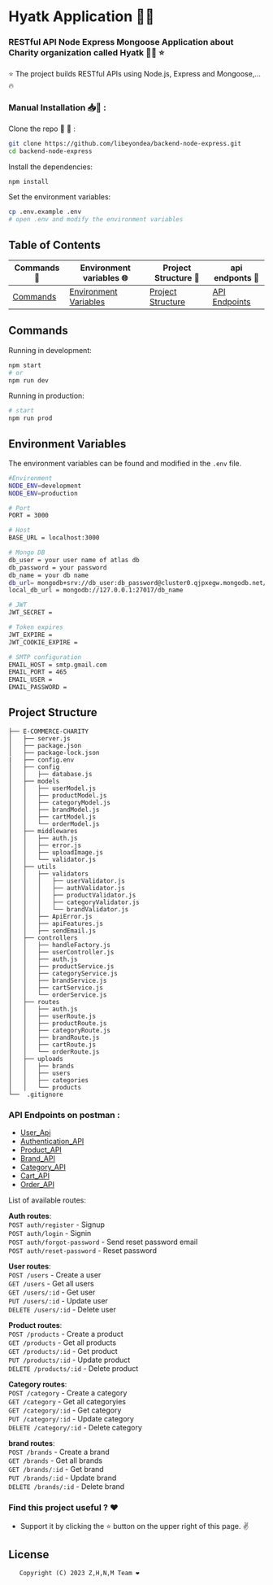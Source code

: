# Hyatk Application 🍃🌱

### RESTful API Node Express Mongoose Application about Charity organization called Hyatk 👩‍💻 ⭐


⭐ The project builds RESTful APIs using Node.js, Express and Mongoose,... 🔥 

### Manual Installation 📥👋  :

Clone the repo 🫶 🫡 :

```bash
git clone https://github.com/libeyondea/backend-node-express.git
cd backend-node-express
```

Install the dependencies:

```bash
npm install
```

Set the environment variables:

```bash
cp .env.example .env
# open .env and modify the environment variables
```

<!--
Generate JWT RS256 key:

```bash
ssh-keygen -t rsa -P "" -b 2048 -m PEM -f storage/jwtRS256.key
ssh-keygen -e -m PEM -f storage/jwtRS256.key > storage/jwtRS256.key.pub
# encode base64
cat storage/jwtRS256.key | base64 # edit JWT_ACCESS_TOKEN_SECRET_PRIVATE in .env
cat storage/jwtRS256.key.pub | base64 # edit JWT_ACCESS_TOKEN_SECRET_PUBLIC in .env
```
-->

## Table of Contents
<div align="center">

|        Commands 📜      |          Environment variables 🌐             |     Project Structure 🧱               |  api endponts  🐉             |           
|-----------------------|------------------------------------------------|----------------------------------------|--------------------------------|
| [Commands](#commands) | [Environment Variables](#environment-variables)| [Project Structure](#project-structure)| [API Endpoints](#api-endpoints)|                         |-----------------------|------------------------------------------------|----------------------------------------|--------------------------------| 
      
</div>

## Commands

Running in development:

```bash
npm start
# or
npm run dev
```

Running in production:

```bash
# start
npm run prod
```

## Environment Variables

The environment variables can be found and modified in the `.env` file.

```bash
#Environment 
NODE_ENV=development
NODE_ENV=production

# Port
PORT = 3000

# Host
BASE_URL = localhost:3000

# Mongo DB
db_user = your user name of atlas db 
db_password = your password
db_name = your db name
db_url= mongodb+srv://db_user:db_password@cluster0.qjpxegw.mongodb.net/db_name?retryWrites=true&w=majority
local_db_url = mongodb://127.0.0.1:27017/db_name

# JWT
JWT_SECRET = 

# Token expires
JWT_EXPIRE =
JWT_COOKIE_EXPIRE =

# SMTP configuration
EMAIL_HOST = smtp.gmail.com
EMAIL_PORT = 465
EMAIL_USER = 
EMAIL_PASSWORD = 
```

## Project Structure

 ```
├── E-COMMERCE-CHARITY
│   ├── server.js
│   ├── package.json
│   ├── package-lock.json
|   ├── config.env
│   ├── config
│   │   ├── database.js
│   ├── models
│   │   ├── userModel.js
│   │   ├── productModel.js
│   │   ├── categoryModel.js
│   │   ├── brandModel.js
│   │   ├── cartModel.js
│   │   └── orderModel.js
│   ├── middlewares
│   │   ├── auth.js
│   │   ├── error.js
│   │   ├── uploadImage.js
│   │   └── validator.js
│   ├── utils
│   │   ├── validators
│   │   │   ├── userValidator.js
│   │   │   ├── authValidator.js
│   │   │   ├── productValidator.js
│   │   │   ├── categoryValidator.js
│   │   │   └── brandValidator.js
│   │   ├── ApiError.js
│   │   ├── apiFeatures.js
│   │   ├── sendEmail.js
│   ├── controllers
│   │   ├── handleFactory.js
│   │   ├── userController.js
│   │   ├── auth.js
│   │   ├── productService.js
│   │   ├── categoryService.js
│   │   ├── brandService.js
│   │   ├── cartService.js
│   │   └── orderService.js
│   ├── routes
│   │   ├── auth.js
│   │   ├── userRoute.js
│   │   ├── productRoute.js
│   │   ├── categoryRoute.js
│   │   ├── brandRoute.js
│   │   ├── cartRoute.js
│   │   └── orderRoute.js
│   ├── uploads
│   │   ├── brands
│   │   ├── users
│   │   ├── categories
│   │   └── products
└──  .gitignore
 ```
 

### API Endpoints on postman :

- [User_Api](https://documenter.getpostman.com/view/25405822/2s93JnUS7q) 
- [Authentication_API](https://documenter.getpostman.com/view/25405822/2s93JnUS7j)
- [Product_API](https://documenter.getpostman.com/view/25405822/2s93JnUS7o)
- [Brand_API](https://documenter.getpostman.com/view/25405822/2s93JnUS7n)
- [Category_API](https://documenter.getpostman.com/view/25405822/2s93JnUSC7)
- [Cart_API](https://documenter.getpostman.com/view/25449871/2s93JnUSC8)
- [Order_API](https://documenter.getpostman.com/view/25450774/2s93JnUSC9)


List of available routes:

**Auth routes**:\
`POST auth/register` - Signup\
`POST auth/login` - Signin\
`POST auth/forgot-password` - Send reset password email\
`POST auth/reset-password` - Reset password

**User routes**:\
`POST /users` - Create a user\
`GET /users` - Get all users\
`GET /users/:id` - Get user\
`PUT /users/:id` - Update user\
`DELETE /users/:id` - Delete user

**Product routes**:\
`POST /products` - Create a product\
`GET /products` - Get all products\
`GET /products/:id` - Get product\
`PUT /products/:id` - Update product\
`DELETE /products/:id` - Delete product

**Category routes**:\
`POST /category` - Create a category\
`GET /category` - Get all categoryies\
`GET /category/:id` - Get category\
`PUT /category/:id` - Update category\
`DELETE /category/:id` - Delete category


**brand routes**:\
`POST /brands` - Create a brand\
`GET /brands` - Get all brands\
`GET /brands/:id` - Get brand\
`PUT /brands/:id` - Update brand\
`DELETE /brands/:id` - Delete brand


### Find this project useful ? :heart:
* Support it by clicking the :star: button on the upper right of this page. :v:

## License
```
   Copyright (C) 2023 Z,H,N,M Team ❤️
```
